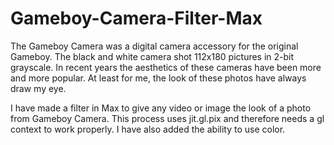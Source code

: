 # Gameboy-Camera-Filter-Max
The Gameboy Camera was a digital camera accessory for the original Gameboy. The black and white camera shot 112x180 pictures in 2-bit grayscale. In recent years the aesthetics of these cameras have been more and more popular. At least for me, the look of these photos have always draw my eye.

I have made a filter in Max to give any video or image the look of a photo from Gameboy Camera. This process uses jit.gl.pix and therefore needs a gl context to work properly. I have also added the ability to use color.
